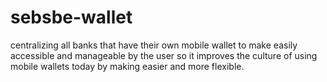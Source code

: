 # sebsbe-wallet
 centralizing all banks that have their own mobile wallet to make easily  accessible and manageable by the user so it improves the culture of using mobile wallets today by  making easier and more flexible.
